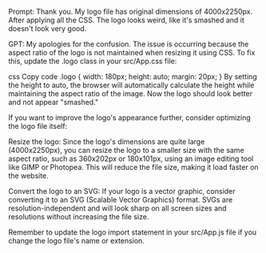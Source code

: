 Prompt:
Thank you. My logo file has original dimensions of 4000x2250px. After applying all the CSS. The logo looks weird, like it's smashed and it doesn't look very good. 

GPT:
My apologies for the confusion. The issue is occurring because the aspect ratio of the logo is not maintained when resizing it using CSS. To fix this, update the .logo class in your src/App.css file:

css
Copy code
.logo {
  width: 180px;
  height: auto;
  margin: 20px;
}
By setting the height to auto, the browser will automatically calculate the height while maintaining the aspect ratio of the image. Now the logo should look better and not appear "smashed."

If you want to improve the logo's appearance further, consider optimizing the logo file itself:

Resize the logo: Since the logo's dimensions are quite large (4000x2250px), you can resize the logo to a smaller size with the same aspect ratio, such as 360x202px or 180x101px, using an image editing tool like GIMP or Photopea. This will reduce the file size, making it load faster on the website.

Convert the logo to an SVG: If your logo is a vector graphic, consider converting it to an SVG (Scalable Vector Graphics) format. SVGs are resolution-independent and will look sharp on all screen sizes and resolutions without increasing the file size.

Remember to update the logo import statement in your src/App.js file if you change the logo file's name or extension.